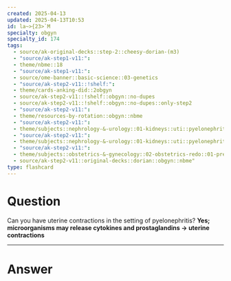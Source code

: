 ```yaml
---
created: 2025-04-13
updated: 2025-04-13T10:53
id: la~>{23>`M
specialty: obgyn
specialty_id: 174
tags:
  - source/ak-original-decks::step-2::cheesy-dorian-(m3)
  - "source/ak-step1-v11:": 
  - theme/nbme::18
  - "source/ak-step1-v11:": 
  - source/ome-banner::basic-science::03-genetics
  - "source/ak-step2-v11::!shelf:": 
  - theme/cards-anking-did::2obgyn
  - source/ak-step2-v11::!shelf::obgyn::no-dupes
  - source/ak-step2-v11::!shelf::obgyn::no-dupes::only-step2
  - "source/ak-step2-v11:": 
  - theme/resources-by-rotation::obgyn::nbme
  - "source/ak-step2-v11:": 
  - theme/subjects::nephrology-&-urology::01-kidneys::uti::pyelonephritis
  - "source/ak-step2-v11:": 
  - theme/subjects::nephrology-&-urology::01-kidneys::uti::pyelonephritis::pathophysiology
  - "source/ak-step2-v11:": 
  - theme/subjects::obstetrics-&-gynecology::02-obstetrics-redo::01-pregnancy::mother::pathological-changes::uti::pyelonephritis
  - source/ak-step2-v11::original-decks::dorian::obgyn::nbme"
type: flashcard
---
```


# Question
Can you have uterine contractions in the setting of pyelonephritis?  **Yes; microorganisms may release cytokines and prostaglandins → uterine contractions**

---

# Answer
